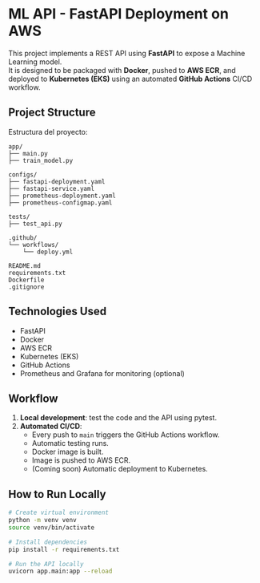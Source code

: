 # ML API - FastAPI Deployment on AWS

This project implements a REST API using **FastAPI** to expose a Machine Learning model.  
It is designed to be packaged with **Docker**, pushed to **AWS ECR**, and deployed to **Kubernetes (EKS)** using an automated **GitHub Actions** CI/CD workflow.

## Project Structure

Estructura del proyecto:
```
app/
├── main.py
├── train_model.py

configs/
├── fastapi-deployment.yaml
├── fastapi-service.yaml
├── prometheus-deployment.yaml
├── prometheus-configmap.yaml

tests/
├── test_api.py

.github/
└── workflows/
    └── deploy.yml

README.md
requirements.txt
Dockerfile
.gitignore

```


## Technologies Used

- FastAPI
- Docker
- AWS ECR
- Kubernetes (EKS)
- GitHub Actions
- Prometheus and Grafana for monitoring (optional)

## Workflow

1. **Local development**: test the code and the API using pytest.
2. **Automated CI/CD**:
    - Every push to `main` triggers the GitHub Actions workflow.
    - Automatic testing runs.
    - Docker image is built.
    - Image is pushed to AWS ECR.
    - (Coming soon) Automatic deployment to Kubernetes.

## How to Run Locally

```bash
# Create virtual environment
python -m venv venv
source venv/bin/activate

# Install dependencies
pip install -r requirements.txt

# Run the API locally
uvicorn app.main:app --reload
